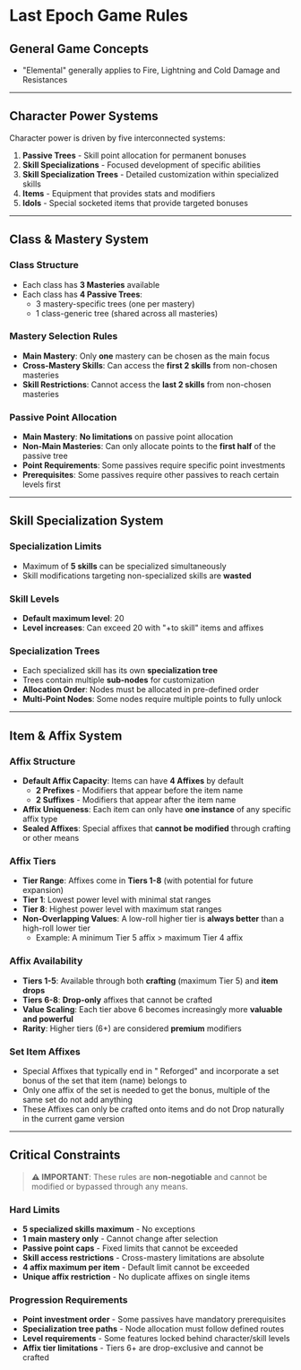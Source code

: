 
# Last Epoch Game Rules

## General Game Concepts

- "Elemental" generally applies to Fire, Lightning and Cold Damage and Resistances

---

## Character Power Systems

Character power is driven by five interconnected systems:

1. **Passive Trees** - Skill point allocation for permanent bonuses
2. **Skill Specializations** - Focused development of specific abilities
3. **Skill Specialization Trees** - Detailed customization within specialized skills
4. **Items** - Equipment that provides stats and modifiers
5. **Idols** - Special socketed items that provide targeted bonuses

---

## Class & Mastery System

### Class Structure
- Each class has **3 Masteries** available
- Each class has **4 Passive Trees**:
    - 3 mastery-specific trees (one per mastery)
    - 1 class-generic tree (shared across all masteries)

### Mastery Selection Rules
- **Main Mastery**: Only **one** mastery can be chosen as the main focus
- **Cross-Mastery Skills**: Can access the **first 2 skills** from non-chosen masteries
- **Skill Restrictions**: Cannot access the **last 2 skills** from non-chosen masteries

### Passive Point Allocation
- **Main Mastery**: **No limitations** on passive point allocation
- **Non-Main Masteries**: Can only allocate points to the **first half** of the passive tree
- **Point Requirements**: Some passives require specific point investments
- **Prerequisites**: Some passives require other passives to reach certain levels first

---

## Skill Specialization System

### Specialization Limits
- Maximum of **5 skills** can be specialized simultaneously
- Skill modifications targeting non-specialized skills are **wasted**

### Skill Levels
- **Default maximum level**: 20
- **Level increases**: Can exceed 20 with "+to skill" items and affixes

### Specialization Trees
- Each specialized skill has its own **specialization tree**
- Trees contain multiple **sub-nodes** for customization
- **Allocation Order**: Nodes must be allocated in pre-defined order
- **Multi-Point Nodes**: Some nodes require multiple points to fully unlock

---

## Item & Affix System

### Affix Structure
- **Default Affix Capacity**: Items can have **4 Affixes** by default
    - **2 Prefixes** - Modifiers that appear before the item name
    - **2 Suffixes** - Modifiers that appear after the item name
- **Affix Uniqueness**: Each item can only have **one instance** of any specific affix type
- **Sealed Affixes**: Special affixes that **cannot be modified** through crafting or other means

### Affix Tiers
- **Tier Range**: Affixes come in **Tiers 1-8** (with potential for future expansion)
- **Tier 1**: Lowest power level with minimal stat ranges
- **Tier 8**: Highest power level with maximum stat ranges
- **Non-Overlapping Values**: A low-roll higher tier is **always better** than a high-roll lower tier
    - Example: A minimum Tier 5 affix > maximum Tier 4 affix

### Affix Availability
- **Tiers 1-5**: Available through both **crafting** (maximum Tier 5) and **item drops**
- **Tiers 6-8**: **Drop-only** affixes that cannot be crafted
- **Value Scaling**: Each tier above 6 becomes increasingly more **valuable and powerful**
- **Rarity**: Higher tiers (6+) are considered **premium** modifiers

### Set Item Affixes
- Special Affixes that typically end in " Reforged" and incorporate a set bonus of the set that item (name) belongs to
- Only one affix of the set is needed to get the bonus, multiple of the same set do not add anything
- These Affixes can only be crafted onto items and do not Drop naturally in the current game version

---

## Critical Constraints

> **⚠️ IMPORTANT**: These rules are **non-negotiable** and cannot be modified or bypassed through any means.

### Hard Limits
- **5 specialized skills maximum** - No exceptions
- **1 main mastery only** - Cannot change after selection
- **Passive point caps** - Fixed limits that cannot be exceeded
- **Skill access restrictions** - Cross-mastery limitations are absolute
- **4 affix maximum per item** - Default limit cannot be exceeded
- **Unique affix restriction** - No duplicate affixes on single items

### Progression Requirements
- **Point investment order** - Some passives have mandatory prerequisites
- **Specialization tree paths** - Node allocation must follow defined routes
- **Level requirements** - Some features locked behind character/skill levels
- **Affix tier limitations** - Tiers 6+ are drop-exclusive and cannot be crafted